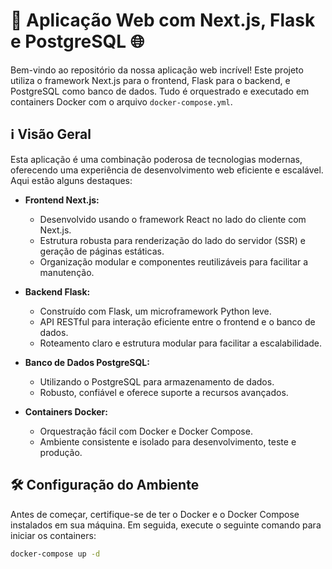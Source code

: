 # 🚀 Aplicação Web com Next.js, Flask e PostgreSQL 🌐

Bem-vindo ao repositório da nossa aplicação web incrível! Este projeto utiliza o framework Next.js para o frontend, Flask para o backend, e PostgreSQL como banco de dados. Tudo é orquestrado e executado em containers Docker com o arquivo `docker-compose.yml`.

## ℹ️ Visão Geral

Esta aplicação é uma combinação poderosa de tecnologias modernas, oferecendo uma experiência de desenvolvimento web eficiente e escalável. Aqui estão alguns destaques:

- **Frontend Next.js:**
  - Desenvolvido usando o framework React no lado do cliente com Next.js.
  - Estrutura robusta para renderização do lado do servidor (SSR) e geração de páginas estáticas.
  - Organização modular e componentes reutilizáveis para facilitar a manutenção.

- **Backend Flask:**
  - Construído com Flask, um microframework Python leve.
  - API RESTful para interação eficiente entre o frontend e o banco de dados.
  - Roteamento claro e estrutura modular para facilitar a escalabilidade.

- **Banco de Dados PostgreSQL:**
  - Utilizando o PostgreSQL para armazenamento de dados.
  - Robusto, confiável e oferece suporte a recursos avançados.

- **Containers Docker:**
  - Orquestração fácil com Docker e Docker Compose.
  - Ambiente consistente e isolado para desenvolvimento, teste e produção.

## 🛠️ Configuração do Ambiente

Antes de começar, certifique-se de ter o Docker e o Docker Compose instalados em sua máquina. Em seguida, execute o seguinte comando para iniciar os containers:

```bash
docker-compose up -d
